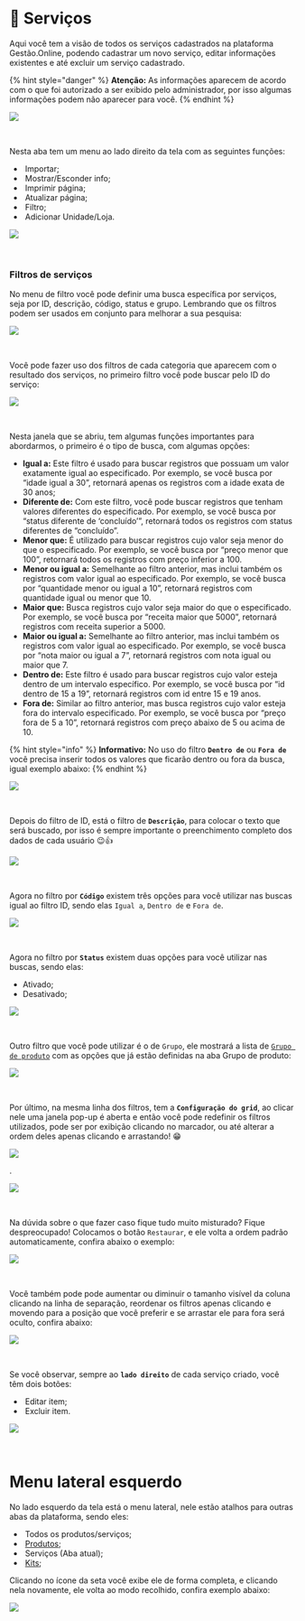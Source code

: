 # 🧰 Serviços

Aqui você tem a visão de todos os serviços cadastrados na plataforma Gestão.Online, podendo cadastrar um novo serviço, editar informações existentes e até excluir um serviço cadastrado.

{% hint style="danger" %}
**Atenção:** As informações aparecem de acordo com o que foi autorizado a ser exibido pelo administrador, por isso algumas informações podem não aparecer para você.
{% endhint %}

![](/erp-v2/assets/modulos/servicos/aba_servicos.gif)

<br>

Nesta aba tem um menu ao lado direito da tela com as seguintes funções:

- <img src="/erp-v2/assets/icon_importar.png" alt="" data-size="line"> Importar;
- <img src="/erp-v2/assets/icon_exibir.png" alt="" data-size="line"> Mostrar/Esconder info;
- <img src="/erp-v2/assets/icon_imprimir.png" alt="" data-size="line"> Imprimir página;
- <img src="/erp-v2/assets/icon_atualizar.png" alt="" data-size="line"> Atualizar página;
- <img src="/erp-v2/assets/icon_filtro.png" alt="" data-size="line"> Filtro;
- <img src="/erp-v2/assets/icon_add.png" alt="" data-size="line"> Adicionar Unidade/Loja.

![](/erp-v2/assets/modulos/servicos/aba_servicos_menu.png)

<br>

### Filtros de serviços

No menu de filtro você pode definir uma busca específica por serviços, seja por ID, descrição, código, status e grupo. Lembrando que os filtros podem ser usados em conjunto para melhorar a sua pesquisa:

![](/erp-v2/assets/modulos/servicos/aba_servicos_filtro.gif)

<br>

Você pode fazer uso dos filtros de cada categoria que aparecem com o resultado dos serviços, no primeiro filtro você pode buscar pelo ID do serviço:

![](/erp-v2/assets/modulos/servicos/aba_servicos_filtro_id.png)

<br>

Nesta janela que se abriu, tem algumas funções importantes para abordarmos, o primeiro é o tipo de busca, com algumas opções:

- **Igual a:** Este filtro é usado para buscar registros que possuam um valor exatamente igual ao especificado. Por exemplo, se você busca por “idade igual a 30”, retornará apenas os registros com a idade exata de 30 anos;
- **Diferente de:** Com este filtro, você pode buscar registros que tenham valores diferentes do especificado. Por exemplo, se você busca por “status diferente de ‘concluído’”, retornará todos os registros com status diferentes de “concluído”.
- **Menor que:** É utilizado para buscar registros cujo valor seja menor do que o especificado. Por exemplo, se você busca por “preço menor que 100”, retornará todos os registros com preço inferior a 100.
- **Menor ou igual a:** Semelhante ao filtro anterior, mas inclui também os registros com valor igual ao especificado. Por exemplo, se você busca por “quantidade menor ou igual a 10”, retornará registros com quantidade igual ou menor que 10.
- **Maior que:** Busca registros cujo valor seja maior do que o especificado. Por exemplo, se você busca por “receita maior que 5000”, retornará registros com receita superior a 5000.
- **Maior ou igual a:** Semelhante ao filtro anterior, mas inclui também os registros com valor igual ao especificado. Por exemplo, se você busca por “nota maior ou igual a 7”, retornará registros com nota igual ou maior que 7.
- **Dentro de:** Este filtro é usado para buscar registros cujo valor esteja dentro de um intervalo específico. Por exemplo, se você busca por “id dentro de 15 a 19”, retornará registros com id entre 15 e 19 anos.
- **Fora de:** Similar ao filtro anterior, mas busca registros cujo valor esteja fora do intervalo especificado. Por exemplo, se você busca por “preço fora de 5 a 10”, retornará registros com preço abaixo de 5 ou acima de 10.

{% hint style="info" %}
**Informativo:** No uso do filtro **`Dentro de`** ou **`Fora de`** você precisa inserir todos os valores que ficarão dentro ou fora da busca, igual exemplo abaixo:
{% endhint %}

![](/erp-v2/assets/modulos/servicos/aba_servicos_filtro_dentrode.gif)

<br>

Depois do filtro de ID, está o filtro de **`Descrição`**, para colocar o texto que será buscado, por isso é sempre importante o preenchimento completo dos dados de cada usuário 😉👍

![](/erp-v2/assets/modulos/servicos/aba_servicos_filtro_descricao.png)

<br>

Agora no filtro por **`Código`** existem três opções para você utilizar nas buscas igual ao filtro ID, sendo elas `Igual a`, `Dentro de` e `Fora de`.

![](/erp-v2/assets/modulos/servicos/aba_servicos_filtro_codigo.png)

<br>

Agora no filtro por **`Status`** existem duas opções para você utilizar nas buscas, sendo elas:

- Ativado;
- Desativado;

![](/erp-v2/assets/modulos/servicos/aba_servicos_filtro_status.png)

<br>

Outro filtro que você pode utilizar é o de `Grupo`, ele mostrará a lista de [`Grupo de produto`](/erp-v2/modulos/produtos_servicos/grupo_produto.md) com as opções que já estão definidas na aba Grupo de produto:

![](/erp-v2/assets/modulos/servicos/aba_servicos_filtro_grupo.gif)

<br>

Por último, na mesma linha dos filtros, tem a **`Configuração do grid`**, ao clicar nele uma janela pop-up é aberta e então você pode redefinir os filtros utilizados, pode ser por exibição clicando no marcador, ou até alterar a ordem deles apenas clicando e arrastando! 😁

![](/erp-v2/assets/modulos/servicos/aba_servicos_filtro_grid.png)

.

![](/erp-v2/assets/modulos/servicos/aba_servicos_filtro_grid.gif)

<br>

Na dúvida sobre o que fazer caso fique tudo muito misturado? Fique despreocupado! Colocamos o botão `Restaurar`, e ele volta a ordem padrão automaticamente, confira abaixo o exemplo:

![](/erp-v2/assets/modulos/servicos/aba_servicos_filtro_grid_restaurar.png)

<br>

Você também pode pode aumentar ou diminuir o tamanho visível da coluna clicando na linha de separação, reordenar os filtros apenas clicando e movendo para a posição que você preferir e se arrastar ele para fora será oculto, confira abaixo:

![](/erp-v2/assets/modulos/servicos/aba_servicos_filtro_mouse.gif)

<br>

Se você observar, sempre ao **`lado direito`** de cada serviço criado, você têm dois botões:

- <img src="/erp-v2/assets/modulos/icon_editar_item.png" alt="" data-size="line"> Editar item;
- <img src="/erp-v2/assets/modulos/icon_excluir_item.png" alt="" data-size="line"> Excluir item.

![](/erp-v2/assets/modulos/servicos/aba_servicos_editar_excluir.png)

<br>

# Menu lateral esquerdo

No lado esquerdo da tela está o menu lateral, nele estão atalhos para outras abas da plataforma, sendo eles:

- <img src="/erp-v2/assets/modulos/icon_produtos_servicos.png" alt="" data-size="line"> Todos os produtos/serviços;
- <img src="/erp-v2/assets/modulos/icon_produto.png" alt="" data-size="line"> [Produtos](/erp-v2/modulos/produtos_servicos/produtos.md);
- <img src="/erp-v2/assets/modulos/icon_servicos.png" alt="" data-size="line"> Serviços (Aba atual);
- <img src="/erp-v2/assets/modulos/icon_kits.png" alt="" data-size="line"> [Kits](/erp-v2/modulos/produtos_servicos/kits.md);

Clicando no ícone da seta você exibe ele de forma completa, e clicando nela novamente, ele volta ao modo recolhido, confira exemplo abaixo: 

![](/erp-v2/assets/modulos/servicos/aba_servicos_menu_esquerdo.gif)

<br>

